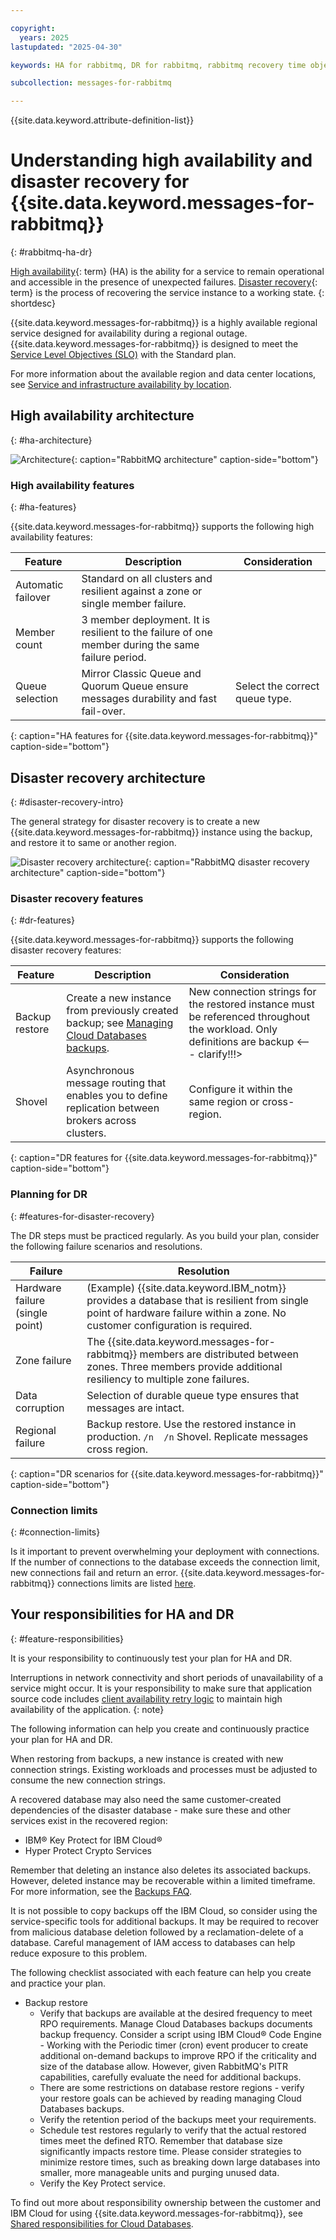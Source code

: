 ```yaml
---

copyright:
  years: 2025
lastupdated: "2025-04-30"

keywords: HA for rabbitmq, DR for rabbitmq, rabbitmq recovery time objective, rabbitmq recovery point objective

subcollection: messages-for-rabbitmq

---
```


{{site.data.keyword.attribute-definition-list}}

# Understanding high availability and disaster recovery for {{site.data.keyword.messages-for-rabbitmq}}
{: #rabbitmq-ha-dr}

[High availability](#x2284708){: term} (HA) is the ability for a service to remain operational and accessible in the presence of unexpected failures. [Disaster recovery](#x2113280){: term} is the process of recovering the service instance to a working state.
{: shortdesc}

{{site.data.keyword.messages-for-rabbitmq}} is a highly available regional service designed for availability during a regional outage. {{site.data.keyword.messages-for-rabbitmq}} is designed to meet the [Service Level Objectives (SLO)](/docs/resiliency?topic=resiliency-slo) with the Standard plan.

For more information about the available region and data center locations, see [Service and infrastructure availability by location](/docs/overview?topic=overview-services_region).

## High availability architecture
{: #ha-architecture}

![Architecture](images/RabbitMQ_HA1.drawio.svg){: caption="RabbitMQ architecture" caption-side="bottom"}

### High availability features
{: #ha-features}

{{site.data.keyword.messages-for-rabbitmq}} supports the following high availability features:



| Feature | Description | Consideration |
| -------------- | -------------- | -------------- |
| Automatic failover | Standard on all clusters and resilient against a zone or single member failure. |  |
| Member count | 3 member deployment. It is resilient to the failure of one member during the same failure period. | |
| Queue selection | Mirror Classic Queue and Quorum Queue ensure messages durability and fast fail-over.  | Select the correct queue type. |
{: caption="HA features for {{site.data.keyword.messages-for-rabbitmq}}" caption-side="bottom"}

## Disaster recovery architecture
{: #disaster-recovery-intro}

The general strategy for disaster recovery is to create a new {{site.data.keyword.messages-for-rabbitmq}} instance using the backup, and restore it to same or another region.

![Disaster recovery architecture](images/RabbitMQ_DR1.drawio.svg){: caption="RabbitMQ disaster recovery architecture" caption-side="bottom"}

### Disaster recovery features
{: #dr-features}

{{site.data.keyword.messages-for-rabbitmq}} supports the following disaster recovery features:

| Feature | Description | Consideration |
| -------------- | -------------- | -------------- |
| Backup restore | Create a new instance from previously created backup; see [Managing Cloud Databases backups](https://cloud.ibm.com/docs/messages-for-rabbitmq?topic=messages-for-rabbitmq-dashboard-backups&interface=ui#restore-backup). | New connection strings for the restored instance must be referenced throughout the workload. Only definitions are backup <--- clarify!!!> |
| Shovel | Asynchronous message routing that enables you to define replication between brokers across clusters. | Configure it within the same region or cross-region. |
{: caption="DR features for {{site.data.keyword.messages-for-rabbitmq}}" caption-side="bottom"}

### Planning for DR
{: #features-for-disaster-recovery}

The DR steps must be practiced regularly. As you build your plan, consider the following failure scenarios and resolutions.



| Failure | Resolution |
| -------------- | -------------- |
| Hardware failure (single point) | (Example) {{site.data.keyword.IBM_notm}} provides a database that is resilient from single point of hardware failure within a zone. No customer configuration is required. |
| Zone failure | The {{site.data.keyword.messages-for-rabbitmq}} members are distributed between zones. Three members provide additional resiliency to multiple zone failures. |
| Data corruption | Selection of durable queue type ensures that messages are intact. |
| Regional failure | Backup restore. Use the restored instance in production. `/n  /n` Shovel. Replicate messages cross region. |
{: caption="DR scenarios for {{site.data.keyword.messages-for-rabbitmq}}" caption-side="bottom"}

### Connection limits
{: #connection-limits}

Is it important to prevent overwhelming your deployment with connections. If the number of connections to the database exceeds the connection limit, new connections fail and return an error. {{site.data.keyword.messages-for-rabbitmq}} connections limits are listed [here](/docs/messages-for-rabbitmq?topic=messages-for-rabbitmq-high-availability&interface=ui#rabbitmq-connection-limits).

## Your responsibilities for HA and DR
{: #feature-responsibilities}



It is your responsibility to continuously test your plan for HA and DR.

Interruptions in network connectivity and short periods of unavailability of a service might occur. It is your responsibility to make sure that application source code includes [client availability retry logic](/docs/resiliency?topic=resiliency-high-availability-design#client-retry-logic-for-ha) to maintain high availability of the application.
{: note}

The following information can help you create and continuously practice your plan for HA and DR.

When restoring from backups, a new instance is created with new connection strings. Existing workloads and processes must be adjusted to consume the new connection strings.

A recovered database may also need the same customer-created dependencies of the disaster database - make sure these and other services exist in the recovered region:

   - IBM® Key Protect for IBM Cloud®
   - Hyper Protect Crypto Services

Remember that deleting an instance also deletes its associated backups. However, deleted instance may be recoverable within a limited timeframe. For more information, see the [Backups FAQ](/docs/cloud-databases?topic=cloud-databases-faq-backups).

It is not possible to copy backups off the IBM Cloud, so consider using the service-specific tools for additional backups. It may be required to recover from malicious database deletion followed by a reclamation-delete of a database. Careful management of IAM access to databases can help reduce exposure to this problem.

The following checklist associated with each feature can help you create and practice your plan.

- Backup restore
   - Verify that backups are available at the desired frequency to meet RPO requirements. Manage Cloud Databases backups documents backup frequency. Consider a script using IBM Cloud® Code Engine - Working with the Periodic timer (cron) event producer to create additional on-demand backups to improve RPO if the criticality and size of the database allow. However, given RabbitMQ's PITR capabilities, carefully evaluate the need for additional backups.
   - There are some restrictions on database restore regions - verify your restore goals can be achieved by reading managing Cloud Databases backups.
   - Verify the retention period of the backups meet your requirements.
   - Schedule test restores regularly to verify that the actual restored times meet the defined RTO. Remember that database size significantly impacts restore time. Please consider strategies to minimize restore times, such as breaking down large databases into smaller, more manageable units and purging unused data.
   - Verify the Key Protect service.

To find out more about responsibility ownership between the customer and IBM Cloud for using {{site.data.keyword.messages-for-rabbitmq}}, see [Shared responsibilities for Cloud Databases](/docs/cloud-databases?topic=cloud-databases-responsibilities-cloud-databases).
